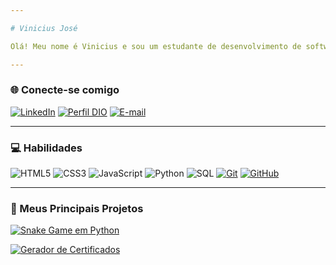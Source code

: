 ```yaml
---

# Vinicius José

Olá! Meu nome é Vinicius e sou um estudante de desenvolvimento de software. Atualmente, atuo como **Auxiliar de Suporte de TI** na **Solivetti**, na área de manutenção de sistemas. Estou animado para compartilhar minha jornada como desenvolvedor com vocês!

---
```


### 🌐 Conecte-se comigo

[![LinkedIn](https://img.shields.io/badge/-LinkedIn-000?style=for-the-badge&logo=linkedin&logoColor=30A3DC)](https://www.linkedin.com/in/vinicius-jose-588046232/)
[![Perfil DIO](https://img.shields.io/badge/-Meu%20Perfil%20na%20DIO-000?style=for-the-badge)](https://web.dio.me/users/vinicius04js?tab=achievements)
[![E-mail](https://img.shields.io/badge/-Email-000?style=for-the-badge&logo=microsoft-outlook&logoColor=E94D5F)](mailto:vinicius04js@gmail.com)  


---

### 💻 Habilidades

![HTML5](https://img.shields.io/badge/HTML-000?style=for-the-badge&logo=html5&logoColor=30A3DC)
![CSS3](https://img.shields.io/badge/CSS3-000?style=for-the-badge&logo=css3&logoColor=E94D5F)
![JavaScript](https://img.shields.io/badge/JavaScript-000?style=for-the-badge&logo=javascript&logoColor=30A3DC)
![Python](https://img.shields.io/badge/Python-000?style=for-the-badge&logo=python&logoColor=E94D5F)
![SQL](https://img.shields.io/badge/SQL-000?style=for-the-badge&logo=mysql&logoColor=30A3DC)
[![Git](https://img.shields.io/badge/Git-000?style=for-the-badge&logo=git&logoColor=E94D5F)](https://git-scm.com/doc)
[![GitHub](https://img.shields.io/badge/GitHub-000?style=for-the-badge&logo=github&logoColor=30A3DC)](https://github.com/DEV-Viinicius)

---

### 🚀 Meus Principais Projetos

[![Snake Game em Python](https://github-readme-stats.vercel.app/api/pin/?username=DEV-Viinicius&repo=Snake-Game-em-Python&bg_color=000&border_color=30A3DC&show_icons=true&icon_color=30A3DC&title_color=E94D5F&text_color=FFF)](https://github.com/DEV-Viinicius/Snake-Game-em-Python)

[![Gerador de Certificados](https://github-readme-stats.vercel.app/api/pin/?username=DEV-Viinicius&repo=generate_certificate&bg_color=000&border_color=30A3DC&show_icons=true&icon_color=30A3DC&title_color=E94D5F&text_color=FFF)](https://github.com/DEV-Viinicius/generate_certificate)

